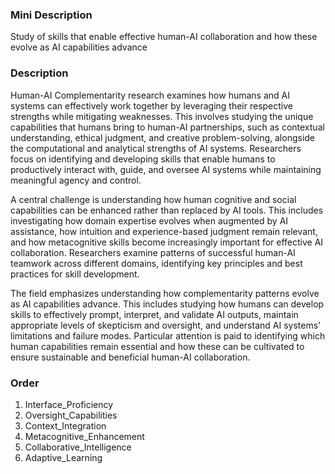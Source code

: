 ### Mini Description

Study of skills that enable effective human-AI collaboration and how these evolve as AI capabilities advance

### Description

Human-AI Complementarity research examines how humans and AI systems can effectively work together by leveraging their respective strengths while mitigating weaknesses. This involves studying the unique capabilities that humans bring to human-AI partnerships, such as contextual understanding, ethical judgment, and creative problem-solving, alongside the computational and analytical strengths of AI systems. Researchers focus on identifying and developing skills that enable humans to productively interact with, guide, and oversee AI systems while maintaining meaningful agency and control.

A central challenge is understanding how human cognitive and social capabilities can be enhanced rather than replaced by AI tools. This includes investigating how domain expertise evolves when augmented by AI assistance, how intuition and experience-based judgment remain relevant, and how metacognitive skills become increasingly important for effective AI collaboration. Researchers examine patterns of successful human-AI teamwork across different domains, identifying key principles and best practices for skill development.

The field emphasizes understanding how complementarity patterns evolve as AI capabilities advance. This includes studying how humans can develop skills to effectively prompt, interpret, and validate AI outputs, maintain appropriate levels of skepticism and oversight, and understand AI systems' limitations and failure modes. Particular attention is paid to identifying which human capabilities remain essential and how these can be cultivated to ensure sustainable and beneficial human-AI collaboration.

### Order

1. Interface_Proficiency
2. Oversight_Capabilities
3. Context_Integration
4. Metacognitive_Enhancement
5. Collaborative_Intelligence
6. Adaptive_Learning
